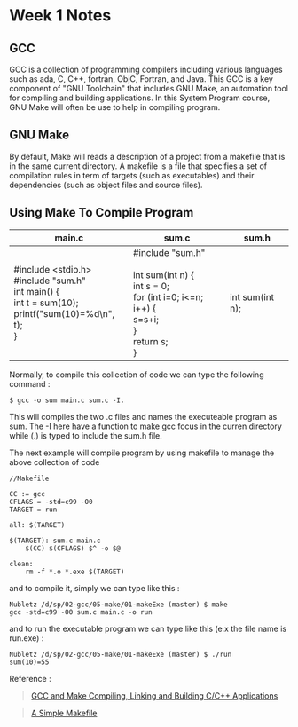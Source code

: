 # Week 1 Notes
## GCC
GCC is a collection of programming compilers including various languages such as ada, C, C++, fortran, ObjC, Fortran, and Java.
This GCC is a key component of "GNU Toolchain" that includes GNU Make, an automation tool for compiling and building applications. In this System Program course, GNU Make will often be use to help in compiling program.
## GNU Make
By default, Make will reads a description of a project from a makefile that is in the same current directory. A makefile is a file that specifies a set of compilation rules in term of targets (such as executables) and their dependencies (such as object files and source files).

## Using Make To Compile Program
main.c | sum.c | sum.h
-------|-------|-------
#include <stdio.h><br>#include "sum.h"<br>int main() { <br>int t = sum(10); <br>  printf("sum(10)=%d\n", t); <br>} | #include "sum.h"<br><br>int sum(int n) {<br>int s = 0;<br>for (int i=0; i<=n; i++) {<br>s=s+i;<br>}<br> return s;<br>} | int sum(int n);

Normally, to compile this collection of code we can type the following command :
```
$ gcc -o sum main.c sum.c -I.
```
This will compiles the two .c files and names the executeable program as sum. The -I here have a function to make gcc focus in the curren directory while (.) is typed to include the sum.h file.

The next example will compile program by using makefile to manage the above collection of code
```
//Makefile

CC := gcc
CFLAGS = -std=c99 -O0
TARGET = run

all: $(TARGET)

$(TARGET): sum.c main.c
	$(CC) $(CFLAGS) $^ -o $@

clean:
	rm -f *.o *.exe $(TARGET)
```

and to compile it, simply we can type like this :
```
Nubletz /d/sp/02-gcc/05-make/01-makeExe (master) $ make
gcc -std=c99 -O0 sum.c main.c -o run
```
and to run the executable program we can type like this (e.x the file name is run.exe) :
```
Nubletz /d/sp/02-gcc/05-make/01-makeExe (master) $ ./run
sum(10)=55
```


Reference :

> [GCC and Make Compiling, Linking and Building C/C++ Applications](https://www3.ntu.edu.sg/home/ehchua/programming/cpp/gcc_make.html)

> [A Simple Makefile](https://www.linuxtopia.org/online_books/an_introduction_to_gcc/gccintro_16.html)